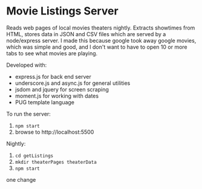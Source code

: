 # Movie Listings Server

Reads web pages of local movies theaters nightly. Extracts showtimes from HTML, stores data in JSON and CSV files which are served by a node/express server. I made this because google took away google movies, which was simple and good, and I don't want to have to open 10 or more tabs to see what movies are playing.

Developed with:
- express.js for back end server
- underscore.js and async.js for general utilities
- jsdom and jquery for screen scraping
- moment.js for working with dates
- PUG template language

To run the server:
1. `npm start`
2. browse to http://localhost:5500

Nightly:
1. `cd getListings`
2. `mkdir theaterPages theaterData`
3. `npm start`

one change


